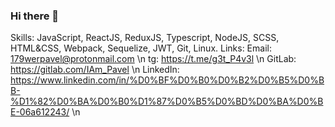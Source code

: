 ### Hi there 👋

Skills: JavaScript, ReactJS, ReduxJS, Typescript, NodeJS, SCSS, HTML&CSS, Webpack, Sequelize, JWT, Git, Linux.
Links: Email: 179werpavel@protonmail.com \n
       tg: https://t.me/g3t_P4v3l \n
       GitLab: https://gitlab.com/IAm_Pavel \n
       LinkedIn: https://www.linkedin.com/in/%D0%BF%D0%B0%D0%B2%D0%B5%D0%BB-%D1%82%D0%BA%D0%B0%D1%87%D0%B5%D0%BD%D0%BA%D0%BE-06a612243/ \n

<!--
**IAmPavelDev/IAMPavelDev** is a ✨ _special_ ✨ repository because its `README.md` (this file) appears on your GitHub profile.

Here are some ideas to get you started:

- 🔭 I’m currently working on ...
- 🌱 I’m currently learning ...
- 👯 I’m looking to collaborate on ...
- 🤔 I’m looking for help with ...
- 💬 Ask me about ...
- 📫 How to reach me: ...
- 😄 Pronouns: ...
- ⚡ Fun fact: ...
-->
